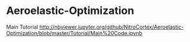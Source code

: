 # Aeroelastic-Optimization


Main Tutorial http://nbviewer.jupyter.org/github/NitroCortex/Aeroelastic-Optimization/blob/master/Tutorial/Main%20Code.ipynb
